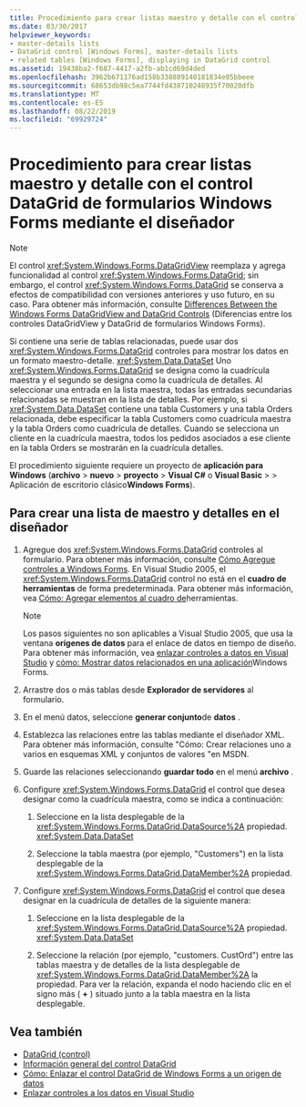 ```yaml
---
title: Procedimiento para crear listas maestro y detalle con el control DataGrid de formularios Windows Forms mediante el diseñador
ms.date: 03/30/2017
helpviewer_keywords:
- master-details lists
- DataGrid control [Windows Forms], master-details lists
- related tables [Windows Forms], displaying in DataGrid control
ms.assetid: 19438ba2-f687-4417-a2fb-ab1cd69d4ded
ms.openlocfilehash: 3962b671176ad158b338889140181834e05bbeee
ms.sourcegitcommit: 68653db98c5ea7744fd438710248935f70020dfb
ms.translationtype: MT
ms.contentlocale: es-ES
ms.lasthandoff: 08/22/2019
ms.locfileid: "69929724"
---
```

# <a name="how-to-create-master-details-lists-with-the-windows-forms-datagrid-control-using-the-designer"></a>Procedimiento para crear listas maestro y detalle con el control DataGrid de formularios Windows Forms mediante el diseñador

> [!NOTE]
> El control <xref:System.Windows.Forms.DataGridView> reemplaza y agrega funcionalidad al control <xref:System.Windows.Forms.DataGrid>; sin embargo, el control <xref:System.Windows.Forms.DataGrid> se conserva a efectos de compatibilidad con versiones anteriores y uso futuro, en su caso. Para obtener más información, consulte [Differences Between the Windows Forms DataGridView and DataGrid Controls](differences-between-the-windows-forms-datagridview-and-datagrid-controls.md) (Diferencias entre los controles DataGridView y DataGrid de formularios Windows Forms).

 Si contiene una serie de tablas relacionadas, puede usar dos <xref:System.Windows.Forms.DataGrid> controles para mostrar los datos en un formato maestro-detalle. <xref:System.Data.DataSet> Uno <xref:System.Windows.Forms.DataGrid> se designa como la cuadrícula maestra y el segundo se designa como la cuadrícula de detalles. Al seleccionar una entrada en la lista maestra, todas las entradas secundarias relacionadas se muestran en la lista de detalles. Por ejemplo, si <xref:System.Data.DataSet> contiene una tabla Customers y una tabla Orders relacionada, debe especificar la tabla Customers como cuadrícula maestra y la tabla Orders como cuadrícula de detalles. Cuando se selecciona un cliente en la cuadrícula maestra, todos los pedidos asociados a ese cliente en la tabla Orders se mostrarán en la cuadrícula detalles.

 El procedimiento siguiente requiere un proyecto de **aplicación para Windows** (**archivo** > **nuevo** > **proyecto** > **Visual C#**  o **Visual Basic**  >  > Aplicación de escritorio clásico**Windows Forms**).

## <a name="to-create-a-master-details-list-in-the-designer"></a>Para crear una lista de maestro y detalles en el diseñador

1. Agregue dos <xref:System.Windows.Forms.DataGrid> controles al formulario. Para obtener más información, consulte [Cómo Agregue controles a Windows Forms](how-to-add-controls-to-windows-forms.md). En Visual Studio 2005, el <xref:System.Windows.Forms.DataGrid> control no está en el **cuadro de herramientas** de forma predeterminada. Para obtener más información, vea [Cómo: Agregar elementos al cuadro de](https://docs.microsoft.com/previous-versions/visualstudio/visual-studio-2010/ms165355(v=vs.100))herramientas.

    > [!NOTE]
    > Los pasos siguientes no son aplicables a Visual Studio 2005, que usa la ventana **orígenes de datos** para el enlace de datos en tiempo de diseño. Para obtener más información, vea [enlazar controles a datos en Visual Studio](/visualstudio/data-tools/bind-controls-to-data-in-visual-studio) y [cómo: Mostrar datos relacionados en una aplicación](https://docs.microsoft.com/previous-versions/visualstudio/visual-studio-2013/57tx3hhe(v=vs.120))Windows Forms.

2. Arrastre dos o más tablas desde **Explorador de servidores** al formulario.

3. En el menú datos, seleccione **generar conjunto**de **datos** .

4. Establezca las relaciones entre las tablas mediante el diseñador XML. Para obtener más información, consulte "Cómo: Crear relaciones uno a varios en esquemas XML y conjuntos de valores "en MSDN.

5. Guarde las relaciones seleccionando **guardar todo** en el menú **archivo** .

6. Configure <xref:System.Windows.Forms.DataGrid> el control que desea designar como la cuadrícula maestra, como se indica a continuación:

    1. Seleccione en la lista desplegable de la <xref:System.Windows.Forms.DataGrid.DataSource%2A> propiedad. <xref:System.Data.DataSet>

    2. Seleccione la tabla maestra (por ejemplo, "Customers") en la lista desplegable de la <xref:System.Windows.Forms.DataGrid.DataMember%2A> propiedad.

7. Configure <xref:System.Windows.Forms.DataGrid> el control que desea designar en la cuadrícula de detalles de la siguiente manera:

    1. Seleccione en la lista desplegable de la <xref:System.Windows.Forms.DataGrid.DataSource%2A> propiedad. <xref:System.Data.DataSet>

    2. Seleccione la relación (por ejemplo, "customers. CustOrd") entre las tablas maestra y de detalles de la lista desplegable de <xref:System.Windows.Forms.DataGrid.DataMember%2A> la propiedad. Para ver la relación, expanda el nodo haciendo clic en el signo más ( **+** ) situado junto a la tabla maestra en la lista desplegable.

## <a name="see-also"></a>Vea también

- [DataGrid (control)](datagrid-control-windows-forms.md)
- [Información general del control DataGrid](datagrid-control-overview-windows-forms.md)
- [Cómo: Enlazar el control DataGrid de Windows Forms a un origen de datos](how-to-bind-the-windows-forms-datagrid-control-to-a-data-source.md)
- [Enlazar controles a los datos en Visual Studio](/visualstudio/data-tools/bind-controls-to-data-in-visual-studio)

